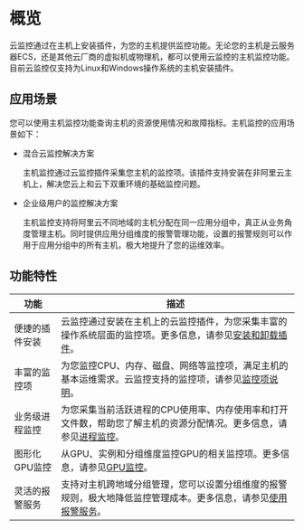 # 概览

云监控通过在主机上安装插件，为您的主机提供监控功能。无论您的主机是云服务器ECS，还是其他云厂商的虚拟机或物理机，都可以使用云监控的主机监控功能。目前云监控仅支持为Linux和Windows操作系统的主机安装插件。

## 应用场景

您可以使用主机监控功能查询主机的资源使用情况和故障指标。主机监控的应用场景如下：

-   混合云监控解决方案

    主机监控通过云监控插件采集您主机的监控项。该插件支持安装在非阿里云主机上，解决您云上和云下双重环境的基础监控问题。

-   企业级用户的监控解决方案

    主机监控支持将阿里云不同地域的主机分配在同一应用分组中，真正从业务角度管理主机。同时提供应用分组维度的报警管理功能，设置的报警规则可以作用于应用分组中的所有主机，极大地提升了您的运维效率。


## 功能特性

|功能|描述|
|--|--|
|便捷的插件安装|云监控通过安装在主机上的云监控插件，为您采集丰富的操作系统层面的监控项。更多信息，请参见[安装和卸载插件](/intl.zh-CN/主机监控/云监控插件/安装和卸载插件.md)。|
|丰富的监控项|为您监控CPU、内存、磁盘、网络等监控项，满足主机的基本运维需求。云监控支持的监控项，请参见[监控项说明](/intl.zh-CN/主机监控/监控项说明.md)。|
|业务级进程监控|为您采集当前活跃进程的CPU使用率、内存使用率和打开文件数，帮助您了解主机的资源分配情况。更多信息，请参见[进程监控](/intl.zh-CN/主机监控/进程监控.md)。|
|图形化GPU监控|从GPU、实例和分组维度监控GPU的相关监控项。更多信息，请参见[GPU监控](/intl.zh-CN/主机监控/GPU监控.md)。|
|灵活的报警服务|支持对主机跨地域分组管理，您可以设置分组维度的报警规则，极大地降低监控管理成本。更多信息，请参见[使用报警服务](/intl.zh-CN/主机监控/使用报警服务.md)。|

